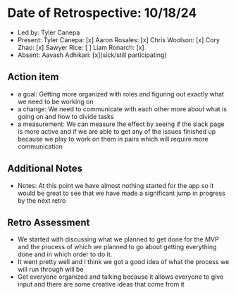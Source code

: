 # Date of Retrospective: 10/18/24

* Led by: Tyler Canepa
* Present:  Tyler Canepa: [x] Aaron Rosales: [x]  Chris Woolson: [x] Cory Zhao: [x] Sawyer Rice: [ ] Liam Ronarch: [x]
* Absent: Aavash Adhikari: [x](sick/still participating)

## Action item

* a goal: Getting more organized with roles and figuring out exactly what we need to be working on
* a change: We need to communicate with each other more about what is going on and how to divide tasks
* a measurement: We can measure the effect by seeing if the slack page is more active and if we are able to get any of the issues finished up because we play to work on them in pairs which will require more communication

## Additional Notes

* Notes: At this point we have almost nothing started for the app so it would be great to see that we have made a significant jump in progress by the next retro

## Retro Assessment

* We started with discussing what we planned to get done for the MVP and the process of which we planned to go about getting everything done and in which order to do it.
* It went pretty well and I think we got a good idea of what the process we will run through will be
* Get everyone organized and talking because it allows everyone to give input and there are some creative ideas that come from it
